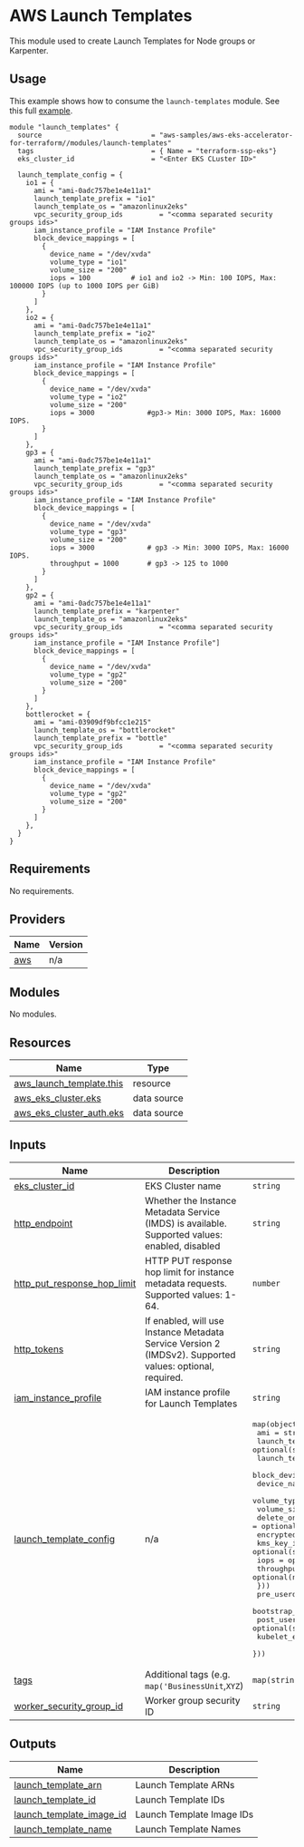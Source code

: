 # AWS Launch Templates
This module used to create Launch Templates for Node groups or Karpenter.

## Usage
This example shows how to consume the `launch-templates` module. See this full [example](examples/karpenter/main.tf).

```hcl
module "launch_templates" {
  source                           = "aws-samples/aws-eks-accelerator-for-terraform//modules/launch-templates"
  tags                             = { Name = "terraform-ssp-eks"}
  eks_cluster_id                   = "<Enter EKS CLuster ID>"

  launch_template_config = {
    io1 = {
      ami = "ami-0adc757be1e4e11a1"
      launch_template_prefix = "io1"
      launch_template_os = "amazonlinux2eks"
      vpc_security_group_ids         = "<comma separated security groups ids>"
      iam_instance_profile = "IAM Instance Profile"
      block_device_mappings = [
        {
          device_name = "/dev/xvda"
          volume_type = "io1"
          volume_size = "200"
          iops = 100          # io1 and io2 -> Min: 100 IOPS, Max: 100000 IOPS (up to 1000 IOPS per GiB)
        }
      ]
    },
    io2 = {
      ami = "ami-0adc757be1e4e11a1"
      launch_template_prefix = "io2"
      launch_template_os = "amazonlinux2eks"
      vpc_security_group_ids         = "<comma separated security groups ids>"
      iam_instance_profile = "IAM Instance Profile"
      block_device_mappings = [
        {
          device_name = "/dev/xvda"
          volume_type = "io2"
          volume_size = "200"
          iops = 3000             #gp3-> Min: 3000 IOPS, Max: 16000 IOPS.
        }
      ]
    },
    gp3 = {
      ami = "ami-0adc757be1e4e11a1"
      launch_template_prefix = "gp3"
      launch_template_os = "amazonlinux2eks"
      vpc_security_group_ids         = "<comma separated security groups ids>"
      iam_instance_profile = "IAM Instance Profile"
      block_device_mappings = [
        {
          device_name = "/dev/xvda"
          volume_type = "gp3"
          volume_size = "200"
          iops = 3000             # gp3 -> Min: 3000 IOPS, Max: 16000 IOPS.
          throughput = 1000       # gp3 -> 125 to 1000
        }
      ]
    },
    gp2 = {
      ami = "ami-0adc757be1e4e11a1"
      launch_template_prefix = "karpenter"
      launch_template_os = "amazonlinux2eks"
      vpc_security_group_ids         = "<comma separated security groups ids>"
      iam_instance_profile = "IAM Instance Profile"]
      block_device_mappings = [
        {
          device_name = "/dev/xvda"
          volume_type = "gp2"
          volume_size = "200"
        }
      ]
    },
    bottlerocket = {
      ami = "ami-03909df9bfcc1e215"
      launch_template_os = "bottlerocket"
      launch_template_prefix = "bottle"
      vpc_security_group_ids         = "<comma separated security groups ids>"
      iam_instance_profile = "IAM Instance Profile"
      block_device_mappings = [
        {
          device_name = "/dev/xvda"
          volume_type = "gp2"
          volume_size = "200"
        }
      ]
    },
  }
}
```


<!--- BEGIN_TF_DOCS --->
## Requirements

No requirements.

## Providers

| Name | Version |
|------|---------|
| <a name="provider_aws"></a> [aws](#provider\_aws) | n/a |

## Modules

No modules.

## Resources

| Name | Type |
|------|------|
| [aws_launch_template.this](https://registry.terraform.io/providers/hashicorp/aws/latest/docs/resources/launch_template) | resource |
| [aws_eks_cluster.eks](https://registry.terraform.io/providers/hashicorp/aws/latest/docs/data-sources/eks_cluster) | data source |
| [aws_eks_cluster_auth.eks](https://registry.terraform.io/providers/hashicorp/aws/latest/docs/data-sources/eks_cluster_auth) | data source |

## Inputs

| Name | Description | Type | Default | Required |
|------|-------------|------|---------|:--------:|
| <a name="input_eks_cluster_id"></a> [eks\_cluster\_id](#input\_eks\_cluster\_id) | EKS Cluster name | `string` | n/a | yes |
| <a name="input_http_endpoint"></a> [http\_endpoint](#input\_http\_endpoint) | Whether the Instance Metadata Service (IMDS) is available. Supported values: enabled, disabled | `string` | `"enabled"` | no |
| <a name="input_http_put_response_hop_limit"></a> [http\_put\_response\_hop\_limit](#input\_http\_put\_response\_hop\_limit) | HTTP PUT response hop limit for instance metadata requests. Supported values: 1-64. | `number` | `1` | no |
| <a name="input_http_tokens"></a> [http\_tokens](#input\_http\_tokens) | If enabled, will use Instance Metadata Service Version 2 (IMDSv2). Supported values: optional, required. | `string` | `"optional"` | no |
| <a name="input_iam_instance_profile"></a> [iam\_instance\_profile](#input\_iam\_instance\_profile) | IAM instance profile for Launch Templates | `string` | n/a | yes |
| <a name="input_launch_template_config"></a> [launch\_template\_config](#input\_launch\_template\_config) | n/a | <pre>map(object({<br>    ami                = string<br>    launch_template_os = optional(string)<br>    launch_template_id = string<br>    block_device_mappings = list(object({<br>      device_name           = string<br>      volume_type           = string<br>      volume_size           = string<br>      delete_on_termination = optional(bool)<br>      encrypted             = optional(bool)<br>      kms_key_id            = optional(string)<br>      iops                  = optional(number)<br>      throughput            = optional(number)<br>    }))<br>    pre_userdata         = optional(string)<br>    bootstrap_extra_args = optional(string)<br>    post_userdata        = optional(string)<br>    kubelet_extra_args   = optional(string)<br>  }))</pre> | n/a | yes |
| <a name="input_tags"></a> [tags](#input\_tags) | Additional tags (e.g. `map('BusinessUnit`,`XYZ`) | `map(string)` | `{}` | no |
| <a name="input_worker_security_group_id"></a> [worker\_security\_group\_id](#input\_worker\_security\_group\_id) | Worker group security ID | `string` | n/a | yes |

## Outputs

| Name | Description |
|------|-------------|
| <a name="output_launch_template_arn"></a> [launch\_template\_arn](#output\_launch\_template\_arn) | Launch Template ARNs |
| <a name="output_launch_template_id"></a> [launch\_template\_id](#output\_launch\_template\_id) | Launch Template IDs |
| <a name="output_launch_template_image_id"></a> [launch\_template\_image\_id](#output\_launch\_template\_image\_id) | Launch Template Image IDs |
| <a name="output_launch_template_name"></a> [launch\_template\_name](#output\_launch\_template\_name) | Launch Template Names |

<!--- END_TF_DOCS --->
